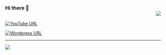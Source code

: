### Hi there 👋 <div align = 'right'>![](https://komarev.com/ghpvc/?username=rtfmpliz&color=green)</div>
 
[![YouTube URL](https://img.shields.io/static/v1?color=green&label=youtube&logo=youtube&logoColor=white&style=for-the-badge&message=Subscribe)](https://www.youtube.com/@rtfmpliz) 

[![Wordpress URL](https://img.shields.io/static/v1?color=brightgreen&label=wordpress&logo=wordpress&logoColor=white&style=for-the-badge&message=Subscribe)](https://rtfmpliz.wordpress.com/)

<hr/>

<a href="https://github.com/m-jovanovic">
  <img src="https://github-readme-stats.vercel.app/api?username=rtfmpliz&count_private=true&show_icons=true&hide=stars" />
</a>

<!--
**rtfmpliz/rtfmpliz** is a ✨ _special_ ✨ repository because its `README.md` (this file) appears on your GitHub profile.

Here are some ideas to get you started:

- 🔭 I’m currently working on ...
- 🌱 I’m currently learning ...
- 👯 I’m looking to collaborate on ...
- 🤔 I’m looking for help with ...
- 💬 Ask me about ...
- 📫 How to reach me: ...
- 😄 Pronouns: ...
- ⚡ Fun fact: ...
-->
